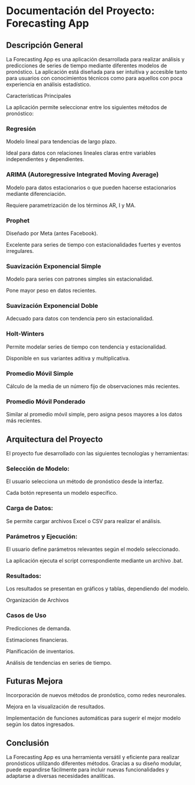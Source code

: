 # Documentación del Proyecto: Forecasting App

## Descripción General

La Forecasting App es una aplicación desarrollada para realizar análisis y predicciones de series de tiempo mediante diferentes modelos de pronóstico. La aplicación está diseñada para ser intuitiva y accesible tanto para usuarios con conocimientos técnicos como para aquellos con poca experiencia en análisis estadístico.

Características Principales

La aplicación permite seleccionar entre los siguientes métodos de pronóstico:


### Regresión

Modelo lineal para tendencias de largo plazo.

Ideal para datos con relaciones lineales claras entre variables independientes y dependientes.

### ARIMA (Autoregressive Integrated Moving Average)

Modelo para datos estacionarios o que pueden hacerse estacionarios mediante diferenciación.

Requiere parametrización de los términos AR, I y MA.

### Prophet

Diseñado por Meta (antes Facebook).

Excelente para series de tiempo con estacionalidades fuertes y eventos irregulares.

### Suavización Exponencial Simple

Modelo para series con patrones simples sin estacionalidad.

Pone mayor peso en datos recientes.

### Suavización Exponencial Doble

Adecuado para datos con tendencia pero sin estacionalidad.

### Holt-Winters

Permite modelar series de tiempo con tendencia y estacionalidad.

Disponible en sus variantes aditiva y multiplicativa.

### Promedio Móvil Simple

Cálculo de la media de un número fijo de observaciones más recientes.

### Promedio Móvil Ponderado

Similar al promedio móvil simple, pero asigna pesos mayores a los datos más recientes.

## Arquitectura del Proyecto

El proyecto fue desarrollado con las siguientes tecnologías y herramientas:


### Selección de Modelo:

El usuario selecciona un método de pronóstico desde la interfaz.

Cada botón representa un modelo específico.

### Carga de Datos:

Se permite cargar archivos Excel o CSV para realizar el análisis.

### Parámetros y Ejecución:

El usuario define parámetros relevantes según el modelo seleccionado.

La aplicación ejecuta el script correspondiente mediante un archivo .bat.

### Resultados:

Los resultados se presentan en gráficos y tablas, dependiendo del modelo.

Organización de Archivos


### Casos de Uso

Predicciones de demanda.

Estimaciones financieras.

Planificación de inventarios.

Análisis de tendencias en series de tiempo.

## Futuras Mejora

Incorporación de nuevos métodos de pronóstico, como redes neuronales.

Mejora en la visualización de resultados.

Implementación de funciones automáticas para sugerir el mejor modelo según los datos ingresados.

## Conclusión

La Forecasting App es una herramienta versátil y eficiente para realizar pronósticos utilizando diferentes métodos. Gracias a su diseño modular, puede expandirse fácilmente para incluir nuevas funcionalidades y adaptarse a diversas necesidades analíticas.


